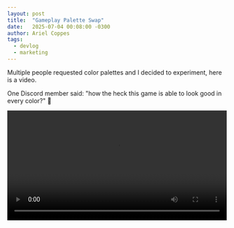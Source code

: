 ```yaml
---
layout: post
title:  "Gameplay Palette Swap"
date:   2025-07-04 00:08:00 -0300
author: Ariel Coppes
tags:
  - devlog
  - marketing
---
```


Multiple people requested color palettes and I decided to experiment, here is a video.

One Discord member said: "how the heck this game is able to look good in every color?" 🫶

<div class="post-image">
<video controls width="100%">
  <source src="/assets/videos/shipminer-palettes_02_15secs.mp4" type="video/mp4">
  Your browser does not support the video tag.
</video> 
</div>